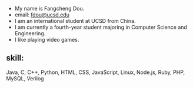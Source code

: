 - My name is Fangcheng Dou.
- email: fdou@ucsd.edu
- I am an international student at UCSD from China.
- I am currently a fourth-year student majoring in Computer Science and Engineering.
- I like playing video games.

## skill:
Java, C, C++, Python, HTML, CSS, JavaScript, Linux, Node.js, Ruby, PHP, MySQL, Verilog